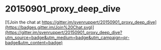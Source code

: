 # 20150901_proxy_deep_dive

[![Join the chat at https://gitter.im/svenruppert/20150901_proxy_deep_dive](https://badges.gitter.im/Join%20Chat.svg)](https://gitter.im/svenruppert/20150901_proxy_deep_dive?utm_source=badge&utm_medium=badge&utm_campaign=pr-badge&utm_content=badge)

